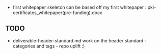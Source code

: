 - first whitepaper skeleton can be based off my first whitepaper : pki-certificates_whitepaper(pre-funding).docx

## TODO
- deliverable-header-standard.md work on the header standard - categories and tags - repo uplift :)
